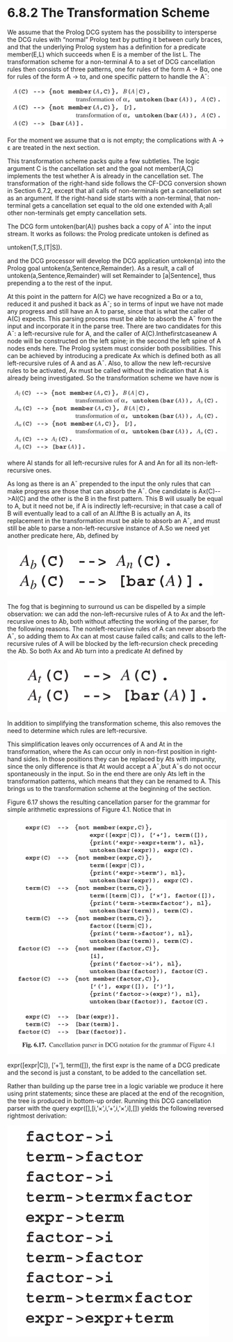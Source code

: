 # 6.8.2 The Transformation Scheme

We assume that the Prolog DCG system has the possibility to intersperse the DCG rules with “normal” Prolog text by putting it between curly braces, and that the underlying Prolog system has a definition for a predicate member(E,L) which succeeds when E is a member of the list L. The transformation scheme for a non-terminal A to a set of DCG cancellation rules then consists of three patterns, one for rules of the form A → Bα, one for rules of the form A → tα, and one specific pattern to handle the A¯:

![图6.8.2_1](../../img/6.8.2_1.png)

For the moment we assume that α is not empty; the complications with A → ε are treated in the next section.

This transformation scheme packs quite a few subtleties. The logic argument C is the cancellation set and the goal not member(A,C) implements the test whether A is already in the cancellation set. The transformation of the right-hand side follows the CF-DCG conversion shown in Section 6.7.2, except that all calls of non-terminals get a cancellation set as an argument. If the right-hand side starts with a non-terminal, that non-terminal gets a cancellation set equal to the old one extended with A;all other non-terminals get empty cancellation sets.

The DCG form untoken(bar(A)) pushes back a copy of A¯ into the input stream. It works as follows: the Prolog predicate untoken is defined as

untoken(T,S,[T|S]).

and the DCG processor will develop the DCG application untoken(a) into the Prolog goal untoken(a,Sentence,Remainder). As a result, a call of untoken(a,Sentence,Remainder) will set Remainder to [a|Sentence], thus prepending a to the rest of the input.

At this point in the pattern for A(C) we have recognized a Bα or a tα, reduced it and pushed it back as A¯; so in terms of input we have not made any progress and still have an A to parse, since that is what the caller of A(C) expects. This parsing process must be able to absorb the A¯ from the input and incorporate it in the parse tree. There are two candidates for this A¯: a left-recursive rule for A, and the caller of A(C).Inthefirstcaseanew A node will be constructed on the left spine; in the second the left spine of A nodes ends here. The Prolog system must consider both possibilities. This can be achieved by introducing a predicate Ax which is defined both as all left-recursive rules of A and as A¯. Also, to allow the new left-recursive rules to be activated, Ax must be called without the indication that A is already being investigated. So the transformation scheme we have now is

![图6.8.2_2](../../img/6.8.2_2.png)

where Al stands for all left-recursive rules for A and An for all its non-left-recursive ones.

As long as there is an A¯ prepended to the input the only rules that can make progress are those that can absorb the A¯. One candidate is Ax(C)-->Al(C) and the other is the B in the first pattern. This B will usually be equal to A, but it need not be, if A is indirectly left-recursive; in that case a call of B will eventually lead to a call of an Al.Ifthe B is actually an A, its replacement in the transformation must be able to absorb an A¯, and must still be able to parse a non-left-recursive instance of A.So we need yet another predicate here, Ab, defined by

![图6.8.2_3](../../img/6.8.2_3.png)

The fog that is beginning to surround us can be dispelled by a simple observation: we can add the non-left-recursive rules of A to Ax and the left-recursive ones to Ab, both without affecting the working of the parser, for the following reasons. The nonleft-recursive rules of A can never absorb the A¯, so adding them to Ax can at most cause failed calls; and calls to the left-recursive rules of A will be blocked by the left-recursion check preceding the Ab. So both Ax and Ab turn into a predicate At defined by

![图6.8.2_4](../../img/6.8.2_4.png)

In addition to simplifying the transformation scheme, this also removes the need to determine which rules are left-recursive.

This simplification leaves only occurrences of A and At in the transformation, where the As can occur only in non-first position in right-hand sides. In those positions they can be replaced by Ats with impunity, since the only difference is that At would accept a A¯,but A¯s do not occur spontaneously in the input. So in the end there are only Ats left in the transformation patterns, which means that they can be renamed to A. This brings us to the transformation scheme at the beginning of the section.

Figure 6.17 shows the resulting cancellation parser for the grammar for simple arithmetic expressions of Figure 4.1. Notice that in

![图6.8.2_5-Fig.6.17](../../img/6.8.2_5-Fig.6.17.png)

expr([expr|C]), [’+’], term([]), the first expr is the name of a DCG predicate and the second is just a constant, to be added to the cancellation set.

Rather than building up the parse tree in a logic variable we produce it here using print statements; since these are placed at the end of the recognition, the tree is produced in bottom-up order. Running this DCG cancellation parser with the query expr([],[i,’×’,i,’+’,i,’×’,i],[]) yields the following reversed rightmost derivation:

![图6.8.2_6](../../img/6.8.2_6.png)
